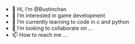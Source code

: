 - 👋 Hi, I’m @Bustinchan
- 👀 I’m interested in game development
- 🌱 I’m currently learning to code in c and python
- 💞️ I’m looking to collaborate on ...
- 📫 How to reach me ...

<!---
Bustinchan/Bustinchan is a ✨ special ✨ repository because its `README.md` (this file) appears on your GitHub profile.
You can click the Preview link to take a look at your changes.
--->
